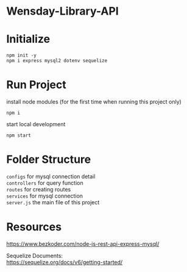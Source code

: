 # Wensday-Library-API

# Initialize
```
npm init -y
npm i express mysql2 dotenv sequelize
```

# Run Project
install node modules (for the first time when running this project only)
```
npm i 
```
start local development
```
npm start
```

# Folder Structure
```configs``` for mysql connection detail <br>
```controllers``` for query function <br>
```routes``` for creating routes <br>
```services``` for mysql connection <br>
```server.js``` the main file of this project <br>

# Resources
https://www.bezkoder.com/node-js-rest-api-express-mysql/

Sequelize Documents: <br>
https://sequelize.org/docs/v6/getting-started/
